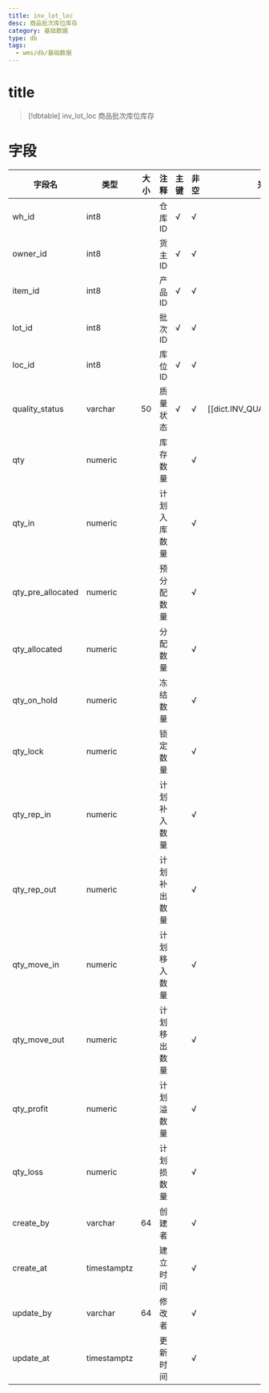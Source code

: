 ```yaml
---
title: inv_lot_loc
desc: 商品批次库位库存
category: 基础数据
type: db
tags:
  - wms/db/基础数据
---
```


# title
>[!dbtable] inv_lot_loc
> 商品批次库位库存

# 字段
| 字段名 | 类型 | 大小 | 注释 | 主键 | 非空 | 关联 |
| --- | --- | --- | --- | --- | --- | --- |
| wh_id | int8 |  | 仓库ID | √ | √ |  |
| owner_id | int8 |  | 货主ID | √ | √ |  |
| item_id | int8 |  | 产品ID | √ | √ |  |
| lot_id | int8 |  | 批次ID | √ | √ |  |
| loc_id | int8 |  | 库位ID | √ | √ |  |
| quality_status | varchar | 50 | 质量状态 | √ | √ | [[dict.INV_QUALITY_STATUS]] |
| qty | numeric |  | 库存数量 |  | √ |  |
| qty_in | numeric |  | 计划入库数量 |  | √ |  |
| qty_pre_allocated | numeric |  | 预分配数量 |  | √ |  |
| qty_allocated | numeric |  | 分配数量 |  | √ |  |
| qty_on_hold | numeric |  | 冻结数量 |  | √ |  |
| qty_lock | numeric |  | 锁定数量 |  | √ |  |
| qty_rep_in | numeric |  | 计划补入数量 |  | √ |  |
| qty_rep_out | numeric |  | 计划补出数量 |  | √ |  |
| qty_move_in | numeric |  | 计划移入数量 |  | √ |  |
| qty_move_out | numeric |  | 计划移出数量 |  | √ |  |
| qty_profit | numeric |  | 计划溢数量 |  | √ |  |
| qty_loss | numeric |  | 计划损数量 |  | √ |  |
| create_by | varchar | 64 | 创建者 |  | √ |  |
| create_at | timestamptz |  | 建立时间 |  | √ |  |
| update_by | varchar | 64 | 修改者 |  | √ |  |
| update_at | timestamptz |  | 更新时间 |  | √ |  |

